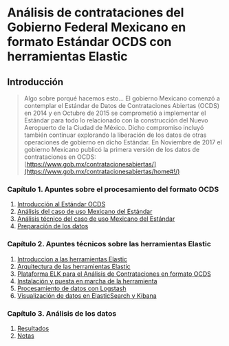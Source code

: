# Análisis de contrataciones del Gobierno Federal Mexicano en formato Estándar OCDS con herramientas Elastic

## Introducción

> Algo sobre porqué hacemos esto...
> El gobierno Mexicano comenzó a contemplar el Estándar de Datos de Contrataciones Abiertas (OCDS) en 2014 y en Octubre de 2015 se comprometió a implementar el Estándar para todo lo relacionado con la construcción del Nuevo Aeropuerto de la Ciudad de México. Dicho compromiso incluyó también continuar explorando la liberación de los datos de otras operaciones de gobierno en dicho Estándar.
> En Noviembre de 2017 el gobierno Mexicano publicó la primera versión de los datos de contrataciones en OCDS: [https://www.gob.mx/contratacionesabiertas/](https://www.gob.mx/contratacionesabiertas/home#!/)

### Capítulo 1. Apuntes sobre el procesamiento del formato OCDS

1. [Introducción al Estándar OCDS](C1/Seccion1.md)
1. [Análisis del caso de uso Mexicano del Estándar](C1/Seccion2.md)
1. [Análisis técnico del caso de uso Mexicano del Estándar](C1/Seccion3.md)
1. [Preparación de los datos](C1/Seccion4.md)

### Capítulo 2. Apuntes técnicos sobre las herramientas Elastic

1. [Introduccion a las herramientas Elastic](C2/Seccion1.md)
1. [Arquitectura de las herramientas Elastic](C2/Seccion2.md)
1. [Plataforma ELK para el Análisis de Contrataciones en formato OCDS](C2/Seccion3.md)
1. [Instalación y puesta en marcha de la herramienta](C2/Seccion4.md)
1. [Procesamiento de datos con Logstash](C2/Seccion5.md)
1. [Visualización de datos en ElasticSearch y Kibana](C2/Seccion6.md)

### Capítulo 3. Análisis de los datos

1. [Resultados](C3/Seccion1.md)
1. [Notas](C3/Seccion2.md)
